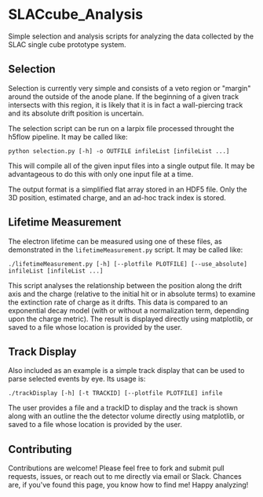 # SLACcube_Analysis

Simple selection and analysis scripts for analyzing the data collected by the SLAC single cube prototype system.

## Selection

Selection is currently very simple and consists of a veto region or "margin" around the outside of the anode plane.  If the beginning of a given track intersects with this region, it is likely that it is in fact a wall-piercing track and its absolute drift position is uncertain.

The selection script can be run on a larpix file processed throught the h5flow pipeline.  It may be called like:

```
python selection.py [-h] -o OUTFILE infileList [infileList ...]
```

This will compile all of the given input files into a single output file.  It may be advantageous to do this with only one input file at a time.

The output format is a simplified flat array stored in an HDF5 file.  Only the 3D position, estimated charge, and an ad-hoc track index is stored.

## Lifetime Measurement

The electron lifetime can be measured using one of these files, as demonstrated in the `lifetimeMeasurement.py` script.  It may be called like:

```
./lifetimeMeasurement.py [-h] [--plotfile PLOTFILE] [--use_absolute] infileList [infileList ...]
```

This script analyses the relationship between the position along the drift axis and the charge (relative to the initial hit or in absolute terms) to examine the extinction rate of charge as it drifts.  This data is compared to an exponential decay model (with or without a normalization term, depending upon the charge metric).  The result is displayed directly using matplotlib, or saved to a file whose location is provided by the user.

## Track Display

Also included as an example is a simple track display that can be used to parse selected events by eye.  Its usage is:

```
./trackDisplay [-h] [-t TRACKID] [--plotfile PLOTFILE] infile
```

The user provides a file and a trackID to display and the track is shown along with an outline the the detector volume directly using matplotlib, or saved to a file whose location is provided by the user.

## Contributing

Contributions are welcome!  Please feel free to fork and submit pull requests, issues, or reach out to me directly via email or Slack.  Chances are, if you've found this page, you know how to find me!  Happy analyzing!
